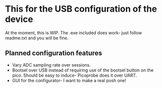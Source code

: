 # This for the USB configuration of the device
At the moment, this is WIP. The .exe included does work- just follow readme.txt and you will be fine. 

## Planned configuration features
- Vary ADC sampling rate over sessions.
- Bootsel over USB instead of requiring use of the bootsel button on the pico. Should be easy to induce- Picoprobe does it over UART.
- GUI for the configurator- I want to make a real posh one! 
